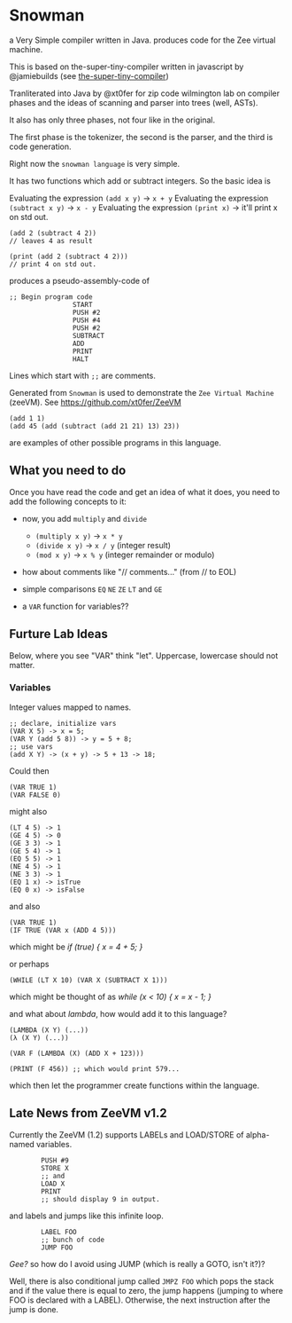 # Snowman
a Very Simple compiler written in Java. produces code for the Zee virtual machine.

This is based on the-super-tiny-compiler written in javascript by @jamiebuilds (see [the-super-tiny-compiler](https://github.com/jamiebuilds/the-super-tiny-compiler))

Tranliterated into Java by @xt0fer for zip code wilmington lab on compiler phases and the ideas of scanning and parser into trees (well, ASTs).

It also has only three phases, not four like in the original. 

The first phase is the tokenizer, the second is the parser, and the  third is code generation.

Right now the `snowman language` is very simple.

It has two functions which add or subtract integers.
So the basic idea is 

Evaluating the expression `(add x y)` -> `x + y` 
Evaluating the expression `(subtract x y)` -> `x - y` 
Evaluating the expression `(print x)` -> it'll print x on std out. 



```
(add 2 (subtract 4 2)) 
// leaves 4 as result
```

```
(print (add 2 (subtract 4 2)))
// print 4 on std out.
```

produces a pseudo-assembly-code of 

```
;; Begin program code
                START
                PUSH #2
                PUSH #4
                PUSH #2
                SUBTRACT
                ADD
                PRINT
                HALT
```

Lines which start with `;;` are comments.

Generated from `Snowman` is used to demonstrate the `Zee Virtual Machine` (zeeVM). See https://github.com/xt0fer/ZeeVM


```
(add 1 1)
(add 45 (add (subtract (add 21 21) 13) 23))
```

are examples of other possible programs in this language.

## What you need to do

Once you have read the code and get an idea of what it does, you need to add the following concepts to it:

- now, you add `multiply` and `divide`
  - `(multiply x y)` -> `x * y`
  - `(divide x y)` -> `x / y` (integer result)
  - `(mod x y)` -> `x % y` (integer remainder or modulo)
- how about comments like "// comments..." (from // to EOL)

- simple comparisons `EQ` `NE` `ZE` `LT` and `GE`
- a `VAR` function for variables??

## Furture Lab Ideas

Below, where you see "VAR" think "let". Uppercase, lowercase should not matter.

### Variables
Integer values mapped to names.
```
;; declare, initialize vars
(VAR X 5) -> x = 5;
(VAR Y (add 5 8)) -> y = 5 + 8;
;; use vars
(add X Y) -> (x + y) -> 5 + 13 -> 18;
```

Could then
```
(VAR TRUE 1)
(VAR FALSE 0)
```

might also 

```
(LT 4 5) -> 1
(GE 4 5) -> 0
(GE 3 3) -> 1
(GE 5 4) -> 1
(EQ 5 5) -> 1
(NE 4 5) -> 1
(NE 3 3) -> 1
(EQ 1 x) -> isTrue
(EQ 0 x) -> isFalse
```

and also
```
(VAR TRUE 1)
(IF TRUE (VAR x (ADD 4 5)))
```
which might be
*if (true) { x = 4 + 5; }*

or perhaps 
```
(WHILE (LT X 10) (VAR X (SUBTRACT X 1)))
```
which might be thought of as
*while (x < 10) { x = x - 1; }*

and what about *lambda*, how would add it to this language?

```
(LAMBDA (X Y) (...))
(λ (X Y) (...))

(VAR F (LAMBDA (X) (ADD X + 123)))

(PRINT (F 456)) ;; which would print 579...
```

which then let the programmer create functions within the language.

## Late News from ZeeVM v1.2

Currently the ZeeVM (1.2) supports LABELs and LOAD/STORE of alpha-named variables.

```
        PUSH #9
        STORE X
        ;; and
        LOAD X
        PRINT
        ;; should display 9 in output.
```

and labels and jumps like this infinite loop.

```
        LABEL FOO
        ;; bunch of code
        JUMP FOO
```

*Gee?* so how do I avoid using JUMP (which is really a GOTO, isn't it?)?

Well, there is also conditional jump called `JMPZ FOO` which pops the stack and if the value there is equal to zero, the jump happens (jumping to where FOO is declared with a LABEL). Otherwise, the next instruction after the jump is done.

